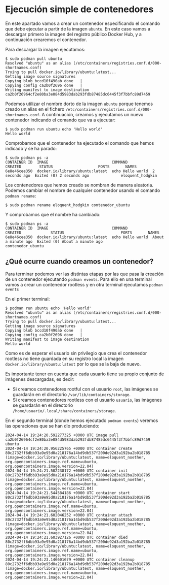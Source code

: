 # Ejecución simple de contenedores

En este apartado vamos a crear un contenedor especificando el comando que debe ejecutar a partir de la imagen `ubuntu`.
En este caso vamos a descargar primero la imagen del registro público Docker Hub, y a continuación crearemos el contenedor.

Para descargar la imagen ejecutamos:

```
$ sudo podman pull ubuntu
Resolved "ubuntu" as an alias (/etc/containers/registries.conf.d/000-shortnames.conf)
Trying to pull docker.io/library/ubuntu:latest...
Getting image source signatures
Copying blob bccd10f490ab done   | 
Copying config ca2b0f2696 done   | 
Writing manifest to image destination
ca2b0f26964cf2e80ba3e084d5983dab293fdb87485dc6445f3f7bbfc89d7459
```

Podemos utilizar el nombre dorto de la imagen `ubuntu` porque tenemos creado un alias en el fichero `/etc/containers/registries.conf.d/000-shortnames.conf`. A continuación, creamos y ejecutamos un nuevo contenedor indicando el comando que va a ejecutar:

```
$ sudo podman run ubuntu echo 'Hello world'
Hello world
```

Comprobamos que el contenedor ha ejecutado el comando que hemos indicado y se ha parado:

```
$ sudo podman ps -a
CONTAINER ID  IMAGE                            COMMAND           CREATED        STATUS                    PORTS       NAMES
6e8e46cee350  docker.io/library/ubuntu:latest  echo Hello world  2 seconds ago  Exited (0) 2 seconds ago              eloquent_hodgkin
```

Los contenedores que hemos creado se nombran de manera aleatoria. Podemos cambiar el nombre de cualquier contenedor usando el comando `podman rename`:

```
$ sudo podman rename eloquent_hodgkin contenedor_ubuntu
```

Y comprobamos que el nombre ha cambiado:

```
$ sudo podman ps -a
CONTAINER ID  IMAGE                            COMMAND           CREATED             STATUS                         PORTS       NAMES
6e8e46cee350  docker.io/library/ubuntu:latest  echo Hello world  About a minute ago  Exited (0) About a minute ago              contenedor_ubuntu
```

## ¿Qué ocurre cuando creamos un contenedor?

Para terminar podemos ver las distintas etapas por las que pasa la creación de un contenedor ejecutando `podman events`. Para ello en una terminal vamos a crear un contenedor rootless y en otra terminal ejecutamos `podman events`

En el primer terminal:

```
$ podman run ubuntu echo 'Hello world' 
Resolved "ubuntu" as an alias (/etc/containers/registries.conf.d/000-shortnames.conf)
Trying to pull docker.io/library/ubuntu:latest...
Getting image source signatures
Copying blob bccd10f490ab done   | 
Copying config ca2b0f2696 done   | 
Writing manifest to image destination
Hello world
```

Como es de esperar el usuario sin privilegio que crea el contenedor rootless no tiene guardada en su registro local la imagen `docker.io/library/ubuntu:latest` por lo que se la baja de nuevo.

Es importante tener en cuenta que cada usuario tiene su propio conjunto de imágenes descargadas, es decir:

* Si creamos contenedores rootful con el usuario `root`, las imágenes se guardarán en el directorio `/var/lib/containers/storage`.
* Si creamos contenedores rootless con el usuario `usuario`, las imágenes se guardarán en el directorio `/home/usuario/.local/share/containers/storage`.

En el segundo terminal (donde hemos ejecutado `podman events`) veremos las operaciones que se han dio produciendo:

```
2024-04-14 19:24:20.592277325 +0000 UTC image pull ca2b0f26964cf2e80ba3e084d5983dab293fdb87485dc6445f3f7bbfc89d7459 ubuntu
2024-04-14 19:24:20.956225765 +0000 UTC container create 80c2732ff6dbb93a9e95d0a218176a14bd9db537f200de92d3a192ba2b018785 (image=docker.io/library/ubuntu:latest, name=eloquent_noether, org.opencontainers.image.ref.name=ubuntu, org.opencontainers.image.version=22.04)
2024-04-14 19:24:21.502238172 +0000 UTC container init 80c2732ff6dbb93a9e95d0a218176a14bd9db537f200de92d3a192ba2b018785 (image=docker.io/library/ubuntu:latest, name=eloquent_noether, org.opencontainers.image.ref.name=ubuntu, org.opencontainers.image.version=22.04)
2024-04-14 19:24:21.544584186 +0000 UTC container start 80c2732ff6dbb93a9e95d0a218176a14bd9db537f200de92d3a192ba2b018785 (image=docker.io/library/ubuntu:latest, name=eloquent_noether, org.opencontainers.image.ref.name=ubuntu, org.opencontainers.image.version=22.04)
2024-04-14 19:24:21.602046252 +0000 UTC container attach 80c2732ff6dbb93a9e95d0a218176a14bd9db537f200de92d3a192ba2b018785 (image=docker.io/library/ubuntu:latest, name=eloquent_noether, org.opencontainers.image.ref.name=ubuntu, org.opencontainers.image.version=22.04)
2024-04-14 19:24:21.603927126 +0000 UTC container died 80c2732ff6dbb93a9e95d0a218176a14bd9db537f200de92d3a192ba2b018785 (image=docker.io/library/ubuntu:latest, name=eloquent_noether, org.opencontainers.image.ref.name=ubuntu, org.opencontainers.image.version=22.04)
2024-04-14 19:24:23.146601679 +0000 UTC container cleanup 80c2732ff6dbb93a9e95d0a218176a14bd9db537f200de92d3a192ba2b018785 (image=docker.io/library/ubuntu:latest, name=eloquent_noether, org.opencontainers.image.ref.name=ubuntu, org.opencontainers.image.version=22.04)
```